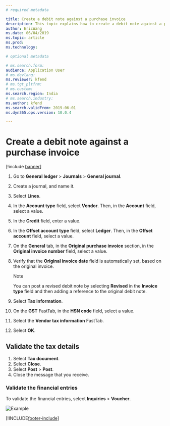 ```yaml
---
# required metadata

title: Create a debit note against a purchase invoice
description: This topic explains how to create a debit note against a purchase order invoice.
author: EricWang
ms.date: 06/04/2019
ms.topic: article
ms.prod: 
ms.technology: 

# optional metadata

# ms.search.form: 
audience: Application User
# ms.devlang: 
ms.reviewer: kfend
# ms.tgt_pltfrm: 
# ms.custom: 
ms.search.region: India
# ms.search.industry: 
ms.author: kfend
ms.search.validFrom: 2019-06-01
ms.dyn365.ops.version: 10.0.4

---
```


# Create a debit note against a purchase invoice

[!include [banner](../includes/banner.md)]

1. Go to **General ledger** \> **Journals** \> **General journal**.
2. Create a journal, and name it.
3. Select **Lines**.
4. In the **Account type** field, select **Vendor**. Then, in the **Account** field, select a value.
5. In the **Credit** field, enter a value.
6. In the **Offset account type** field, select **Ledger**. Then, in the **Offset account** field, select a value.
7. On the **General** tab, in the **Original purchase invoice** section, in the **Original invoice number** field, select a value.
8. Verify that the **Original invoice date** field is automatically set, based on the original invoice.

    > [!NOTE]
    > You can post a revised debit note by selecting **Revised** in the **Invoice type** field and then adding a reference to the original debit note.

9. Select **Tax information**.
10. On the **GST** FastTab, in the **HSN code** field, select a value.
11. Select the **Vendor tax information** FastTab.
12. Select **OK**.

## Validate the tax details

1. Select **Tax document**.
2. Select **Close**.
3. Select **Post** \> **Post**.
4. Close the message that you receive.

### Validate the financial entries

To validate the financial entries, select **Inquiries** \> **Voucher**.

![Example](media/Annotation-2019-05-16-110919.png)


[!INCLUDE[footer-include](../../includes/footer-banner.md)]